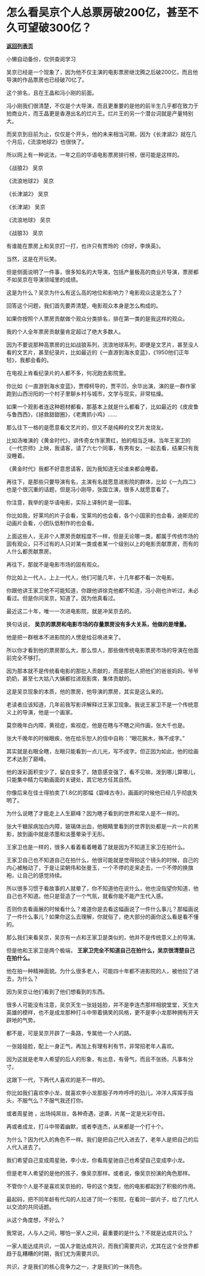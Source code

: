 # 怎么看吴京个人总票房破200亿，甚至不久可望破300亿？

[**返回列表页**](/gzh/记忆承载)

小懒自动备份，仅供查阅学习

吴京已经是一个现象了，因为他不仅主演的电影票房继沈腾之后破200亿，而且他导演的作品票房也已经破70亿了。  

  

这个排名，且在王晶和冯小刚的前面。  

  

冯小刚我们很清楚，不仅是个大导演，而且更重要的是他的前半生几乎都在致力于拍商业片，而王晶更是香港出名的烂片王。烂片王的另一个潜台词就是产量特别大。

  

而吴京到目前为止，仅仅是个开头，他的未来相当可期，因为《长津湖2》就在几个月后，《流浪地球2》也很快了。

  

所以网上有一种说法，一年之后的华语电影票房排行榜，很可能是这样的。

  

《战狼2》 吴京  

《流浪地球2》 吴京  

《长津湖2》 吴京  

《长津湖》 吴京

《流浪地球》 吴京

《战狼3》 吴京  

  

有谁能在票房上和吴京打一打，也许只有贾玲的《你好，李焕英》。

  

当然，这是在开玩笑。  

  

但是侧面说明了一件事，很多知名的大导演，包括产量极高的商业片导演，票房都不如吴京在导演领域里的成绩。  

  

这是为什么？吴京为什么有这么高的地位和影响力？电影观众这是怎么了？

  

回答这个问题，我们首先要弄清楚，电影观众本身是怎么构成的。  

  

如果你按照个人票房贡献做个观众分类排名，排在第一类的是我这样的观众。

  

我的个人全年票房贡献量肯定超过了绝大多数人。

  

因为不要说那种高票房的比如战狼系列，流浪地球系列，即便是文艺片，甚至没人看的文艺片，甚至纪录片，比如最近的《一直游到海水变蓝》，《1950他们正年轻》，我都会看的。  

  

在电视上肯看纪录片的人都不多，何况跑去影院里。

  

你比如《一直游到海水变蓝》，贾樟柯导的，贾平凹，余华出演，演的是一群作家跑到山西汾阳的一个村子里聊乡村与城市，文学与现实，非常枯燥。

  

如果一个观影者连这种题材都看，那基本上就是什么都看了，比如最近的《皮皮鲁与鲁西西》，《拯救甜甜圈》，《老鹰抓小鸡》......

  

那么往下一格的是愿意看文艺片的，但又不是纯粹的文艺片发烧友。  

  

比如汤唯演的《黄金时代》，讲传奇女作家萧红，拍的相当乏味。当年王家卫的《一代宗师》上映，我请客，请了六七个同事，有男有女，一起去看，结果只有我没睡着。  

  

《黄金时代》我都不好意思请客，因为我知道无论谁来都会睡着。

  

再往下，是那些只要导演有名，主演有名就愿意进影院的群体，比如《一九四二》也是个很沉重的话题，但是冯小刚导，张国立演，很多人就愿意看了。  

  

你注意，我举的是华语电影，实际上译制片是一回事。

  

你比如我，好莱坞的片子会看，宝莱坞的也会看，各个小国家的也会看，迪斯尼的动画片会看，小团队低制作的也会看。

  

上面这些人，无非个人票房贡献程度不一样，但是无论哪一类，都属于传统市场的固有观众，只不过有的人只对某一类或者某一个级别以上的电影贡献票房，而有的人什么都贡献票房。  

  

再往下，那就不是电影市场的固有观众。

  

你比如上一代人，上上一代人，他们可能几年，十几年都不看一次电影。

  

你跟他讲王家卫他不可能知道，你跟他讲徐克他都不知道，冯小刚也许听过，未必看过。但是你问吴京，知道了。因为他真看过。

  

最近这二十年，唯一一次进电影院，就是冲吴京去的。  

  

换句话说， **吴京的票房和电影市场的存量票房没有多大关系，他做的是增量。**

  

他是把一群根本不进影院的人愣是给召唤进来了。

  

所以你才看到他的票房那么大，那么惊人，那些做传统电影票房市场的导演在他面前完全不够打。

  

因为那本就不是传统看电影的那批人贡献的，而是那批人把他们的爸爸妈妈，爷爷奶奶，甚至七大姑八大姨都拉进观影席，集体贡献的。  

  

这是吴京现象的本质，他的票房，他导演的票房，其实是这么来的。  

  

老读者应该知道，几年前我写影评解释过王家卫现象。我说王家卫不是一个传统意义上的导演，他是一个画家。  

  

莫奈晚年白内障，黄视症，紫视症，他是在瞎与不瞎之间作画，张大千也是。  

  

张大千晚年的时候眼疾，他在给乐恕人的信中自称：“眼花腕木，殊不成字。”

  

其实就是右眼全瞎，左眼只能看到一点儿光，写不成字。但正因为如此，他的绘画艺术达到了巅峰。

  

他的泼彩面积变少了，留白变多了，随意感变强了，看不见嘛，泼到哪儿算哪儿，只能集中精力勾勒画面的关键处，其它地方任其自然。  

  

你像后来在佳士得拍卖了1.8亿的那幅《碧峰古寺》，画画的时候他已经几乎彻底失明了。

  

为什么说瞎了才能走上人生巅峰？因为瞎子看到的世界和常人是不一样的。  

  

张大千糖尿病加白内障，玻璃体出血，他眼睛里看到的世界到处都是一片一片的黑影，放到画中就是浓墨和淡墨晕染于无形。  

  

王家卫也是一样的，很多人看着看着睡着了就是因为不知道王家卫在拍什么。  

  

王家卫自己也不知道自己在拍什么，他很可能就是觉得拍这个镜头的时候，自己的内心被触动了，于是让梁朝伟和张曼玉，一个不停的走来走去，一个不停的换旗袍，让自己的感觉持续。

  

所以很多习惯于看故事的人就晕了，你不知道他在说什么，他也没指望你知道，他自己也不知道。他只是营造了一个气氛，就看你能不能产生代入感。  

  

否则你去看画展的时候看什么？难道你是去看这幅画说了一件什么事儿？那幅画说了一件什么事儿？如果你这么去理解，你就俗了，绝大部分的画你这么看是看不懂的。  

  

那么我们来看吴京，吴京有一点和王家卫是类似的，他并不是传统意义上的导演。  

  

但是他和王家卫是两个极端， **王家卫完全不知道自己在拍什么，吴京很清楚自己在拍什么。**  

  

他在拍一种精神面貌。为什么很多老人，可能四十年都不进影院的人，被他拉了进去，为什么？  

  

因为吴京让他们看到了他们想看到的东西。

  

很多人可能没有注意，吴京天生一张娃娃脸，并不是李连杰那样相貌堂堂，天生大英雄的模样，也不是成龙那种打斗中带着搞笑的风格，更不是李小龙那种拥有开天辟地的气势。

  

都不是，可是吴京开辟了一条路，专属他一个人的路。

  

一张娃娃脸，配上一身正气，再加上有理有利有节，非常招老年人喜欢。  

  

因为这就是老年人希望的后人的形象，有出息，有骨气，而且不张扬，凡事有分寸。  

  

这跟下一代，下两代人喜欢的是不一样的。  

  

你比如我们喜欢李小龙，就喜欢李小龙那股子咋咋呼呼的劲儿，冲洋人挥挥手指头，不服气么？不服气我还打你。

  

或者周星驰 ，出场纯屌丝，各种奇遇，逆袭，片尾一定是光彩夺目。  

  

再或者成龙，打斗中带着幽默，或者李连杰，从来都是一个打十个。

  

为什么？因为代入的角色不一样。我们是把自己代入进去了，老年人是把自己的后人代入进去了。  

  

我们希望自己变成周星驰，李小龙，你看周星驰自己也希望自己变成李小龙。  

  

但是老年人希望的是他的孩子，像吴京那样。或者说，像吴京扮演的角色那样。

  

不管你个人是不是喜欢吴京拍的，导的这个类型，他的电影都起到了积极的作用。

  

最起码，把不同年龄有代沟的人拉进了同一个影院，在看同一部片子，给了几代人以交流的共同话题。

  

从这个角度想，不好么？

  

我常说，人与人之间，哪怕一家人之间，最重要的是什么？不就是达成共识么？

  

一家人能达成共识，一国人才能达成共识，而我们需要共识，尤其在这个全世界都趋于乱糟糟的时期，我们尤为需要共识。

  

共识，才是我们的核心竞争力之一，才是我们的一抹亮色。

